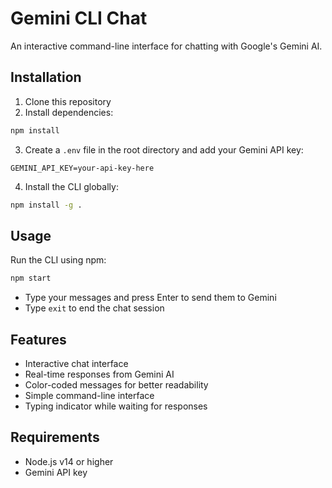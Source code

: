 # Gemini CLI Chat

An interactive command-line interface for chatting with Google's Gemini AI.

## Installation

1. Clone this repository
2. Install dependencies:
```bash
npm install
```
3. Create a `.env` file in the root directory and add your Gemini API key:
```
GEMINI_API_KEY=your-api-key-here
```
4. Install the CLI globally:
```bash
npm install -g .
```

## Usage

Run the CLI using npm:

```bash
npm start
```

- Type your messages and press Enter to send them to Gemini
- Type `exit` to end the chat session

## Features

- Interactive chat interface
- Real-time responses from Gemini AI
- Color-coded messages for better readability
- Simple command-line interface
- Typing indicator while waiting for responses

## Requirements

- Node.js v14 or higher
- Gemini API key
